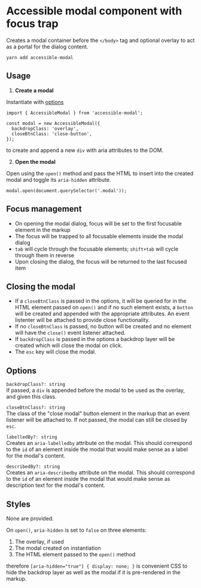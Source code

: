 # Accessible modal component with focus trap

Creates a modal container before the `</body>` tag and optional overlay to act as a portal for the dialog content.

```
yarn add accessible-modal
```

## Usage

1. **Create a modal**

Instantiate with [options](#options)

```
import { AccessibleModal } from 'accessible-modal';

const modal = new AccessibleModal({
  backdropClass: 'overlay',
  closeBtnClass: 'close-button',
});
```

to create and append a new `div` with aria attributes to the DOM.

2. **Open the modal**

Open using the `open()` method and pass the HTML to insert into the created modal and toggle its `aria-hidden` attribute.

```
modal.open(document.querySelector('.modal'));
```

## Focus management

- On opening the modal dialog, focus will be set to the first focusable element in the markup
- The focus will be trapped to all focusable elements inside the modal dialog
- `tab` will cycle through the focusable elements; `shift+tab` will cycle through them in reverse
- Upon closing the dialog, the focus will be returned to the last focused item

## Closing the modal

- If a `closeBtnClass` is passed in the options, it will be queried for in the HTML element passed on `open()` and if no such element exists, a `button` will be created and appended with the appropriate attributes. An event listenter will be attached to provide close functionality.
- If no `closeBtnClass` is passed, no button will be created and no element will have the `close()` event listener attached.
- If `backdropClass` is passed in the options a backdrop layer will be created which will close the modal on click.
- The `esc` key will close the modal.

## Options

`backdropClass?: string`\
If passed, a `div` is appended before the modal to be used as the overlay, and given this class.

`closeBtnClass?: string`\
The class of the "close modal" button element in the markup that an event listener will be attached to. If not passed, the modal can still be closed by `esc`.

`labelledBy?: string`\
Creates an `aria-labelledby` attribute on the modal. This should correspond to the `id` of an element inside the modal that would make sense as a label for the modal's content.

`describedBy?: string`\
Creates an `aria-describedby` attribute on the modal. This should correspond to the `id` of an element inside the modal that would make sense as description text for the modal's content.

## Styles

None are provided.

On `open()`, `aria-hidden` is set to `false` on three elements:

1. The overlay, if used
2. The modal created on instantiation
3. The HTML element passed to the `open()` method

therefore `[aria-hidden="true"] { display: none; }` is convenient CSS to hide the backdrop layer as well as the modal if it is pre-rendered in the markup.
